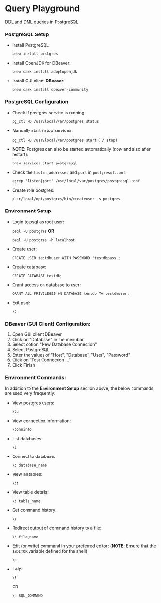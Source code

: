 # Query Playground

DDL and DML queries in PostgreSQL


### PostgreSQL Setup

  + Install PostgreSQL

    `brew install postgres`

  + Install OpenJDK for DBeaver:

    `brew cask install adoptopenjdk`

  + Install GUI client **DBeaver**:

    `brew cask install dbeaver-community`


### PostgreSQL Configuration

  + Check if postgres service is running:

    `pg_ctl -D /usr/local/var/postgres status`

  + Manually start / stop services:

    `pg_ctl -D /usr/local/var/postgres start` `( / stop)`

  + **NOTE**:
  Postgres can also be started automatically (*now* and also after restart):

    `brew services start postgresql`

  + Check the `listen_addresses` and `port` in `postgresql.conf`:

    `egrep 'listen|port' /usr/local/var/postgres/postgresql.conf`

  + Create role postgres:

    `/usr/local/opt/postgres/bin/createuser -s postgres`


### Environment Setup

  + Login to psql as root user:

    `psql -U postgres` **OR**

    `psql -U postgres -h localhost`

  + Create user:

    `CREATE USER testdbuser WITH PASSWORD 'testdbpass';`

  + Create database:

    `CREATE DATABASE testdb;`

  + Grant access on database to user:

    `GRANT ALL PRIVILEGES ON DATABASE testdb TO testdbuser;`

  + Exit psql:

    `\q`


### DBeaver (GUI Client) Configuration:

   1. Open GUI client DBeaver
   2. Click on "Database" in the menubar
   3. Select option "New Database Connection"
   4. Select PostgreSQL
   5. Enter the values of "Host", "Database", "User", "Password"
   6. Click on "Test Connection ..."
   7. Click Finish

### Environment Commands:

  In addition to the **Environment Setup** section above, the below commands are used very frequently:

  + View postgres users:

    `\du`

  + View connection information:

    `\conninfo`

  + List databases:

    `\l`

  + Connect to database:

    `\c database_name`

  + View all tables:

    `\dt`

  + View table details:

    `\d table_name`

  + Get command history:

    `\s`

  + Redirect output of command history to a file:

    `\d file_name`

  + Edit (or write) command in your preferred editor: (**NOTE**: Ensure that the `$EDITOR` variable defined for the shell)

    `\e`

  + Help:

    `\?`

    OR

    `\h SQL_COMMAND`
